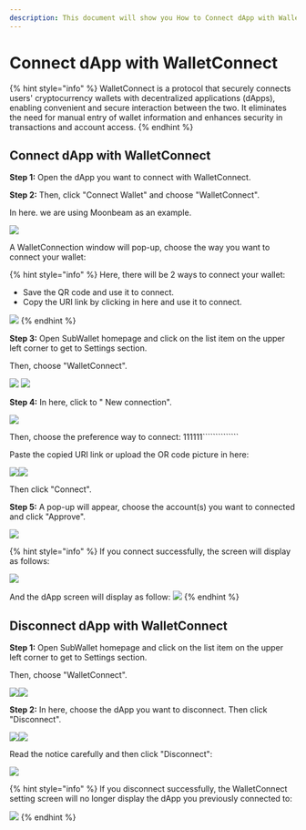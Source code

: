 ```yaml
---
description: This document will show you How to Connect dApp with WalletConnect.
---
```


# Connect dApp with WalletConnect

{% hint style="info" %}
WalletConnect is a protocol that securely connects users' cryptocurrency wallets with decentralized applications (dApps), enabling convenient and secure interaction between the two. It eliminates the need for manual entry of wallet information and enhances security in transactions and account access.
{% endhint %}

## Connect dApp with WalletConnect

**Step 1:** Open the dApp you want to connect with WalletConnect.&#x20;

**Step 2:** Then, click "Connect Wallet" and choose "WalletConnect".

In here. we are using Moonbeam as an example.

![](<../../.gitbook/assets/image (22) (1).png>)

A WalletConnection window will pop-up, choose the way you want to connect your wallet:

{% hint style="info" %}
Here, there will be 2 ways to connect your wallet:

* Save the QR code and use it to connect.
* Copy the URI link by clicking in here and use it to connect.

![](<../../.gitbook/assets/image (26) (1).png>)
{% endhint %}

**Step 3:** Open SubWallet homepage and click on the list item on the upper left corner to get to Settings section.&#x20;

Then, choose "WalletConnect".

![](<../../.gitbook/assets/image (28) (1).png>) ![](<../../.gitbook/assets/image (29) (1).png>)

**Step 4:** In here, click to " New connection".

&#x20;![](<../../.gitbook/assets/image (30) (1).png>)

Then, choose the preference way to connect: 111111\`\`\`\`\`\`\`\`\`\`\`\`\`\`                                                                     &#x20;

Paste the copied URI link or upload the OR code picture in here:

![](<../../.gitbook/assets/image (31) (1).png>)![](<../../.gitbook/assets/image (35) (1).png>)

Then click "Connect".

**Step 5:** A pop-up will appear, choose the account(s) you want to connected and click "Approve".

![](<../../.gitbook/assets/image (374).png>)

{% hint style="info" %}
If you connect successfully, the screen will display as follows:

![](<../../.gitbook/assets/image (317).png>)

And the dApp screen will display as follow: ![](<../../.gitbook/assets/image (47) (1).png>)
{% endhint %}

## Disconnect dApp with WalletConnect

**Step 1:** Open SubWallet homepage and click on the list item on the upper left corner to get to Settings section.&#x20;

Then, choose "WalletConnect".

![](<../../.gitbook/assets/image (38) (1).png>)![](<../../.gitbook/assets/image (40) (1).png>)

**Step 2:** In here, choose the dApp you want to disconnect. Then click "Disconnect".

![](<../../.gitbook/assets/image (44) (1).png>)![](<../../.gitbook/assets/image (41) (1).png>)

Read the notice carefully and then click "Disconnect":

![](<../../.gitbook/assets/image (43) (1).png>)

{% hint style="info" %}
If you disconnect successfully, the WalletConnect setting screen will no longer display the dApp you previously connected to:

![](<../../.gitbook/assets/image (45) (1).png>)&#x20;
{% endhint %}
